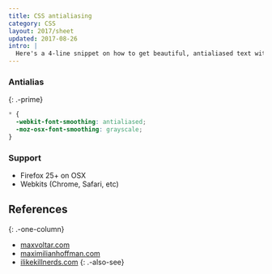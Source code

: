 ```yaml
---
title: CSS antialiasing
category: CSS
layout: 2017/sheet
updated: 2017-08-26
intro: |
  Here's a 4-line snippet on how to get beautiful, antialiased text with CSS.
---
```


### Antialias

{: .-prime}

```css
* {
  -webkit-font-smoothing: antialiased;
  -moz-osx-font-smoothing: grayscale;
}
```

### Support

- Firefox 25+ on OSX
- Webkits (Chrome, Safari, etc)

## References

{: .-one-column}

- [maxvoltar.com](http://maxvoltar.com/archive/-webkit-font-smoothing)
- [maximilianhoffman.com](http://maximilianhoffmann.com/posts/better-font-rendering-on-osx)
- [ilikekillnerds.com](http://ilikekillnerds.com/2010/12/a-solution-to-stop-font-face-fonts-looking-bold-on-mac-browsers/)
  {: .-also-see}
